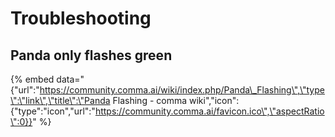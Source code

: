 # Troubleshooting

## Panda only flashes green

{% embed data="{\"url\":\"https://community.comma.ai/wiki/index.php/Panda\_Flashing\",\"type\":\"link\",\"title\":\"Panda Flashing - comma wiki\",\"icon\":{\"type\":\"icon\",\"url\":\"https://community.comma.ai/favicon.ico\",\"aspectRatio\":0}}" %}



